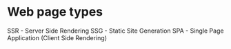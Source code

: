 # Web page types

SSR - Server Side Rendering
SSG - Static Site Generation
SPA - Single Page Application (Client Side Rendering)
